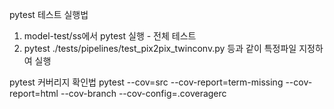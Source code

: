 

pytest 테스트 실행법 
1. model-test/ss에서 pytest 실행 - 전체 테스트 
2. pytest ./tests/pipelines/test_pix2pix_twinconv.py 등과 같이  특정파일 지정하여 실행

pytest 커버리지 확인법
pytest --cov=src --cov-report=term-missing --cov-report=html --cov-branch --cov-config=.coveragerc